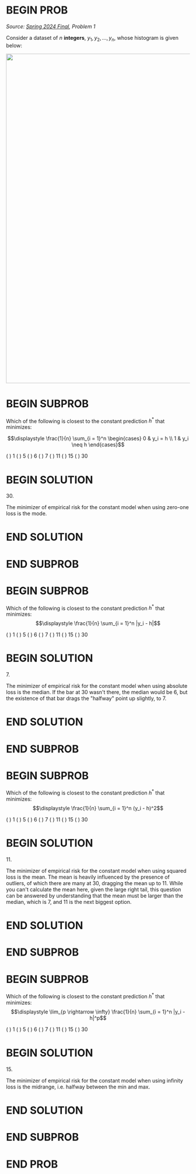 # BEGIN PROB

<i>Source: [Spring 2024 Final](../sp24-final/index.html), Problem 1</i>

Consider a dataset of $n$ **integers**, $y_1, y_2, ..., y_n$, whose
histogram is given below:

<center><img src='../assets/images/sp24-final/hist-dist.png' width=900></center>


# BEGIN SUBPROB

Which of the following is closest to the constant prediction $h^*$ that
minimizes:

$$\displaystyle \frac{1}{n} \sum_{i = 1}^n \begin{cases} 0 & y_i = h \\ 1 & y_i \neq h \end{cases}$$

( ) $1$ 
( ) $5$ 
( ) $6$ 
( ) $7$ 
( ) $11$ 
( ) $15$ 
( ) $30$

# BEGIN SOLUTION

$30.$

The minimizer of empirical risk for the constant model when using zero-one loss is the mode.

# END SOLUTION

# END SUBPROB

# BEGIN SUBPROB

Which of the following is closest to the constant prediction $h^*$ that
minimizes: $$\displaystyle \frac{1}{n} \sum_{i = 1}^n |y_i - h|$$

( ) $1$ 
( ) $5$ 
( ) $6$ 
( ) $7$ 
( ) $11$ 
( ) $15$ 
( ) $30$

# BEGIN SOLUTION

$7.$

The minimizer of empirical risk for the constant model when using absolute loss is the median. If the bar at 30 wasn't there, the median would be 6, but the existence of that bar drags the "halfway" point up slightly, to 7.

# END SOLUTION

# END SUBPROB

# BEGIN SUBPROB

Which of the following is closest to the constant prediction $h^*$ that
minimizes: $$\displaystyle \frac{1}{n} \sum_{i = 1}^n (y_i - h)^2$$

( ) $1$ 
( ) $5$ 
( ) $6$ 
( ) $7$ 
( ) $11$ 
( ) $15$ 
( ) $30$

# BEGIN SOLUTION

$11.$

The minimizer of empirical risk for the constant model when using squared loss is the mean. The mean is heavily influenced by the presence of outliers, of which there are many at 30, dragging the mean up to 11. While you can't calculate the mean here, given the large right tail, this question can be answered by understanding that the mean must be larger than the median, which is 7, and 11 is the next biggest option.

# END SOLUTION

# END SUBPROB

# BEGIN SUBPROB

Which of the following is closest to the constant prediction $h^*$ that
minimizes:
$$\displaystyle \lim_{p \rightarrow \infty} \frac{1}{n} \sum_{i = 1}^n |y_i - h|^p$$

( ) $1$ 
( ) $5$ 
( ) $6$ 
( ) $7$ 
( ) $11$ 
( ) $15$ 
( ) $30$

# BEGIN SOLUTION

$15.$

The minimizer of empirical risk for the constant model when using infinity loss is the midrange, i.e. halfway between the min and max.

# END SOLUTION

# END SUBPROB

# END PROB